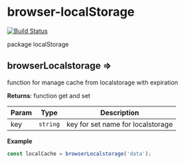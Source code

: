 # browser-localStorage

[![Build
Status](https://travis-ci.com/colomfernando/browser-localstorage.svg?branch=master)](https://travis-ci.com/colomfernando/browser-localstorage)

package localStorage


<a name="module_browserLocalstorage"></a>

## browserLocalstorage ⇒
function for manage cache from localstorage with expiration

**Returns**: function get and set  

| Param | Type | Description |
| --- | --- | --- |
| key | <code>string</code> | key for set name for localstorage |

**Example**  
```js
const localCache = browserLocalstorage('data');
```
